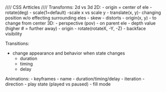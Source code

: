 //// CSS Artticles ////
Transforms: 2d vs 3d
2D:
    - origin = center of ele
    - rotate(deg)
    - scale(1=default)
        -scale x vs scale y
    - translate(x, y)- changing position w/o effecting surrounding eles
    - skew - distorts
    - origin(x, y) - to change from center
3D: 
    - perspective (pov)
        - on parent ele
        - depth value (higher # = further away)
        - origin
        - rotate(rotateX, -Y, -Z)
    - backface visibility

Transitions:
- change appearance and behavior when state changes
    - duration
    - timing
    - delay

Animations:
    - keyframes
    - name
    - duration/timing/delay
    - iteration
    - direction
    - play state (played vs paused)
    - fill mode